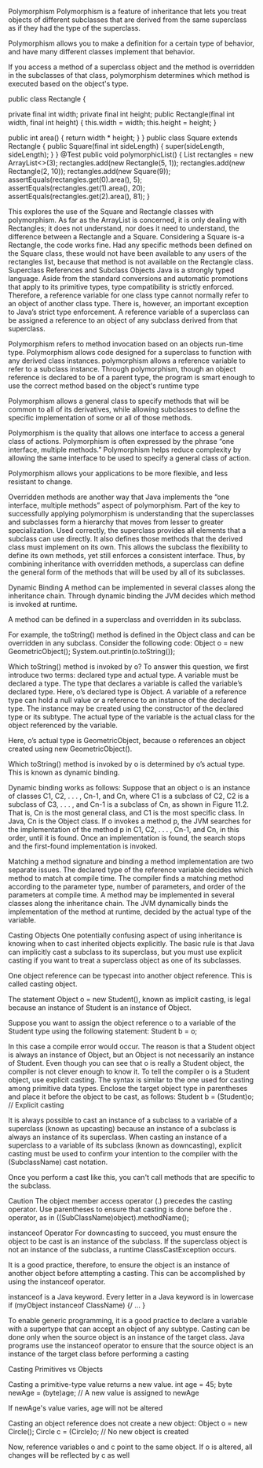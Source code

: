 Polymorphism
Polymorphism is a feature of inheritance that lets you treat objects of different subclasses that are derived from the same superclass as if they had the type of the superclass.

Polymorphism allows you to make a definition for a certain type of behavior, and have many different classes implement that behavior.

If you access a method of a superclass object and the method is overridden in the subclasses of that class, polymorphism determines which method is executed based on the object's type.


public class Rectangle {

 private final int width;
 private final int height;
 public Rectangle(final int width, final int height) {
 this.width = width;
 this.height = height;
 }

 public int area() {
 return width * height;
 }
}
public class Square extends Rectangle {
 public Square(final int sideLength) {
 super(sideLength, sideLength);
 }
}
@Test
public void polymorphicList() {
 List<Rectangle> rectangles = new ArrayList<>(3);
 rectangles.add(new Rectangle(5, 1));
 rectangles.add(new Rectangle(2, 10));
 rectangles.add(new Square(9));
 assertEquals(rectangles.get(0).area(), 5);
 assertEquals(rectangles.get(1).area(), 20);
 assertEquals(rectangles.get(2).area(), 81);
}

This explores the use of the Square and Rectangle classes with polymorphism. As far as the ArrayList is concerned, it is only dealing with Rectangles; it does not understand, nor does it need to understand, the difference between a Rectangle and a Square. Considering a Square is-a Rectangle, the code works fine. Had any specific methods been defined on the Square class, these would not have been available to any users of the rectangles list, because that method is not available on the Rectangle class.
Superclass References and Subclass Objects
Java is a strongly typed language. Aside from the standard conversions and automatic promotions that apply to its primitive types, type compatibility is strictly enforced. Therefore, a reference variable for one class type cannot normally refer to an object of another class type. There is, however, an important exception to Java’s strict type enforcement. A reference variable of a superclass can be assigned a reference to an object of any subclass derived from that superclass.

Polymorphism refers to method invocation based on an objects run-time type.
Polymorphism allows code designed for a superclass to function with any derived class instances.
polymorphism allows a reference variable to refer to a subclass instance.
Through polymorphism, though an object reference is declared to be of a parent type, the program is smart enough to use the correct method based on the object's runtime type

Polymorphism allows a general class to specify methods that will be common to all of its derivatives, while allowing subclasses to define the specific implementation of some or all of those methods.

Polymorphism is the quality that allows one interface to access a general class of actions.
Polymorphism is often expressed by the phrase “one interface, multiple methods.”
Polymorphism helps reduce complexity by allowing the same interface to be used to specify a general class of action.

Polymorphism allows your applications to be more flexible, and less resistant to change.



Overridden methods are another way that Java implements the “one interface, multiple methods” aspect of polymorphism. Part of the key to successfully applying polymorphism is understanding that the superclasses and subclasses form a hierarchy that moves from lesser to greater specialization. Used correctly, the superclass provides all elements that a subclass can use directly. It also defines those methods that the derived class must implement on its own. This allows the subclass the flexibility to define its own methods, yet still enforces a consistent interface. Thus, by combining inheritance with overridden methods, a superclass can define the general form of the methods that will be used by all of its subclasses.


Dynamic Binding
A method can be implemented in several classes along the inheritance chain. Through dynamic binding the JVM decides which method is invoked at runtime.

A method can be defined in a superclass and overridden in its subclass.

For example, the toString() method is defined in the Object class and can be overridden in any subclass.
Consider the following code:
Object o = new GeometricObject();
System.out.println(o.toString());

Which toString() method is invoked by o?
To answer this question, we first introduce two terms: declared type and actual type.
A variable must be declared a type. The type that declares a variable is called the variable’s declared type. Here, o’s declared type is Object. A variable of a reference type can hold a null value or a reference to an instance of the declared type. The instance may be created using the constructor of the declared type or its subtype.
The actual type of the variable is the actual class for the object referenced by the variable.

Here, o’s actual type is GeometricObject, because o references an object created using new GeometricObject().

Which toString() method is invoked by o is determined by o’s actual type.
This is known as dynamic binding.

Dynamic binding works as follows: Suppose that an object o is an instance of classes C1, C2, . . . , Cn-1, and Cn, where C1 is a subclass of C2, C2 is a subclass of C3, . . . , and Cn-1 is a subclass of Cn, as shown in Figure 11.2. That is, Cn is the most general class, and C1 is the most specific class. In Java, Cn is the Object class. If o invokes a method p, the JVM searches for the implementation of the method p in C1, C2, . . . , Cn-1, and Cn, in this order, until it is found. Once an implementation is found, the search stops and the first-found implementation is invoked.

Matching a method signature and binding a method implementation are two separate issues. The declared type of the reference variable decides which method to match at compile time. The compiler finds a matching method according to the parameter type, number of parameters, and order of the parameters at compile time. A method may be implemented in several classes along the inheritance chain. The JVM dynamically binds the implementation of the method at runtime, decided by the actual type of the variable.

Casting Objects
One potentially confusing aspect of using inheritance is knowing when to cast inherited objects explicitly. The basic rule is that Java can implicitly cast a subclass to its superclass, but you must use explicit casting if you want to treat a superclass object as one of its subclasses.

One object reference can be typecast into another object reference. This is called casting object.

The statement Object o = new Student(),
known as implicit casting, is legal because an instance of Student is an instance of Object.

Suppose you want to assign the object reference o to a variable of the Student type using
the following statement:
Student b = o;

In this case a compile error would occur.
The reason is that a Student object is always an instance of Object, but an Object is not necessarily an instance of Student.
Even though you can see that o is really a Student object, the compiler is not clever enough to know it. To tell the compiler o is a Student object, use explicit casting. The syntax is similar to the one
used for casting among primitive data types. Enclose the target object type in parentheses and
place it before the object to be cast, as follows:
Student b = (Student)o; // Explicit casting


It is always possible to cast an instance of a subclass to a variable of a superclass (known as upcasting) because an instance of a subclass is always an instance of its superclass.
When casting an instance of a superclass to a variable of its subclass (known as downcasting), explicit casting must be used to confirm your intention to the compiler with the (SubclassName) cast notation.

Once you perform a cast like this, you can't call methods that are specific to the subclass.

Caution
The object member access operator (.) precedes the casting operator. Use parentheses
to ensure that casting is done before the . operator, as in
 ((SubClassName)object).methodName();


instanceof Operator
For downcasting to succeed, you must ensure the object to be cast is an instance of the subclass.
If the superclass object is not an instance of the subclass, a runtime ClassCastException occurs.

It is a good practice, therefore, to ensure the object is an instance of another object before attempting a casting. This can be accomplished by using the instanceof operator.


instanceof is a Java keyword. Every letter in a Java keyword is in lowercase
if (myObject instanceof ClassName) {/ … }

To enable generic programming, it is a good practice to declare a variable with a supertype that can accept an object of any subtype.
Casting can be done only when the source object is an instance of the target class. Java programs use the instanceof operator to ensure that the source object is an instance of the target class before performing a casting



Casting Primitives vs Objects

Casting a primitive-type value returns a new value.
int age = 45;
byte newAge = (byte)age;     // A new value is assigned to newAge

If newAge's value varies, age will not be altered

Casting an object reference does not create a new object:
Object o = new Circle();
Circle c = (Circle)o;         // No new object is created

Now, reference variables o and c point to the same object.
If o is altered, all changes will be reflected by c as well
